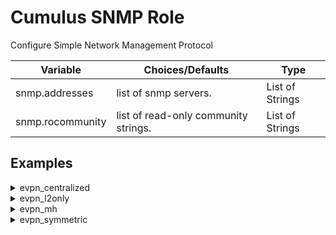 
# Cumulus SNMP Role

Configure Simple Network Management Protocol

Variable | Choices/Defaults | Type
--- | --- | ---
snmp.addresses|list of snmp servers.|List of Strings
snmp.rocommunity|list of read-only community strings.|List of Strings

## Examples
<details><summary markdown="span">evpn_centralized</summary>
border01
<pre><code>snmp:
  addresses:
  - 192.168.200.63@mgmt
  - udp6:[::1]:161@mgmt
  rocommunity:
  - public
  - private
</code></pre>
border02
<pre><code>snmp:
  addresses:
  - 192.168.200.64@mgmt
  - udp6:[::1]:161@mgmt
  rocommunity:
  - public
  - private
</code></pre>
fw1
<pre><code>snmp:
  addresses:
  - 192.168.200.61@mgmt
  - udp6:[::1]:161@mgmt
  rocommunity:
  - public
  - private
</code></pre>
leaf01
<pre><code>snmp:
  addresses:
  - 192.168.200.11@mgmt
  - udp6:[::1]:161@mgmt
  rocommunity:
  - public
  - private
</code></pre>
leaf02
<pre><code>snmp:
  addresses:
  - 192.168.200.12@mgmt
  - udp6:[::1]:161@mgmt
  rocommunity:
  - public
  - private
</code></pre>
leaf03
<pre><code>snmp:
  addresses:
  - 192.168.200.13@mgmt
  - udp6:[::1]:161@mgmt
  rocommunity:
  - public
  - private
</code></pre>
leaf04
<pre><code>snmp:
  addresses:
  - 192.168.200.14@mgmt
  - udp6:[::1]:161@mgmt
  rocommunity:
  - public
  - private
</code></pre>
server01
<pre><code>snmp:
  addresses:
  - False@mgmt
  - udp6:[::1]:161@mgmt
  rocommunity:
  - public
  - private
</code></pre>
server02
<pre><code>snmp:
  addresses:
  - False@mgmt
  - udp6:[::1]:161@mgmt
  rocommunity:
  - public
  - private
</code></pre>
server04
<pre><code>snmp:
  addresses:
  - False@mgmt
  - udp6:[::1]:161@mgmt
  rocommunity:
  - public
  - private
</code></pre>
server05
<pre><code>snmp:
  addresses:
  - False@mgmt
  - udp6:[::1]:161@mgmt
  rocommunity:
  - public
  - private
</code></pre>
spine01
<pre><code>snmp:
  addresses:
  - 192.168.200.21@mgmt
  - udp6:[::1]:161@mgmt
  rocommunity:
  - public
  - private
</code></pre>
spine02
<pre><code>snmp:
  addresses:
  - 192.168.200.22@mgmt
  - udp6:[::1]:161@mgmt
  rocommunity:
  - public
  - private
</code></pre>
spine03
<pre><code>snmp:
  addresses:
  - 192.168.200.23@mgmt
  - udp6:[::1]:161@mgmt
  rocommunity:
  - public
  - private
</code></pre>
spine04
<pre><code>snmp:
  addresses:
  - 192.168.200.24@mgmt
  - udp6:[::1]:161@mgmt
  rocommunity:
  - public
  - private
</code></pre>
</details>
<details><summary markdown="span">evpn_l2only</summary>
border01
<pre><code>snmp:
  addresses:
  - 192.168.200.63@mgmt
  - udp6:[::1]:161@mgmt
  rocommunity:
  - public
  - private
</code></pre>
border02
<pre><code>snmp:
  addresses:
  - 192.168.200.64@mgmt
  - udp6:[::1]:161@mgmt
  rocommunity:
  - public
  - private
</code></pre>
fw1
<pre><code>snmp:
  addresses:
  - 192.168.200.61@mgmt
  - udp6:[::1]:161@mgmt
  rocommunity:
  - public
  - private
</code></pre>
leaf01
<pre><code>snmp:
  addresses:
  - 192.168.200.11@mgmt
  - udp6:[::1]:161@mgmt
  rocommunity:
  - public
  - private
</code></pre>
leaf02
<pre><code>snmp:
  addresses:
  - 192.168.200.12@mgmt
  - udp6:[::1]:161@mgmt
  rocommunity:
  - public
  - private
</code></pre>
leaf03
<pre><code>snmp:
  addresses:
  - 192.168.200.13@mgmt
  - udp6:[::1]:161@mgmt
  rocommunity:
  - public
  - private
</code></pre>
leaf04
<pre><code>snmp:
  addresses:
  - 192.168.200.14@mgmt
  - udp6:[::1]:161@mgmt
  rocommunity:
  - public
  - private
</code></pre>
server01
<pre><code>snmp:
  addresses:
  - False@mgmt
  - udp6:[::1]:161@mgmt
  rocommunity:
  - public
  - private
</code></pre>
server02
<pre><code>snmp:
  addresses:
  - False@mgmt
  - udp6:[::1]:161@mgmt
  rocommunity:
  - public
  - private
</code></pre>
server04
<pre><code>snmp:
  addresses:
  - False@mgmt
  - udp6:[::1]:161@mgmt
  rocommunity:
  - public
  - private
</code></pre>
server05
<pre><code>snmp:
  addresses:
  - False@mgmt
  - udp6:[::1]:161@mgmt
  rocommunity:
  - public
  - private
</code></pre>
spine01
<pre><code>snmp:
  addresses:
  - 192.168.200.21@mgmt
  - udp6:[::1]:161@mgmt
  rocommunity:
  - public
  - private
</code></pre>
spine02
<pre><code>snmp:
  addresses:
  - 192.168.200.22@mgmt
  - udp6:[::1]:161@mgmt
  rocommunity:
  - public
  - private
</code></pre>
spine03
<pre><code>snmp:
  addresses:
  - 192.168.200.23@mgmt
  - udp6:[::1]:161@mgmt
  rocommunity:
  - public
  - private
</code></pre>
spine04
<pre><code>snmp:
  addresses:
  - 192.168.200.24@mgmt
  - udp6:[::1]:161@mgmt
  rocommunity:
  - public
  - private
</code></pre>
</details>
<details><summary markdown="span">evpn_mh</summary>
border01
<pre><code>snmp:
  addresses:
  - 192.168.200.63@mgmt
  - udp6:[::1]:161@mgmt
  rocommunity:
  - public
  - private
</code></pre>
border02
<pre><code>snmp:
  addresses:
  - 192.168.200.64@mgmt
  - udp6:[::1]:161@mgmt
  rocommunity:
  - public
  - private
</code></pre>
fw1
<pre><code>snmp:
  addresses:
  - 192.168.200.61@mgmt
  - udp6:[::1]:161@mgmt
  rocommunity:
  - public
  - private
</code></pre>
leaf01
<pre><code>snmp:
  addresses:
  - 192.168.200.11@mgmt
  - udp6:[::1]:161@mgmt
  rocommunity:
  - public
  - private
</code></pre>
leaf02
<pre><code>snmp:
  addresses:
  - 192.168.200.12@mgmt
  - udp6:[::1]:161@mgmt
  rocommunity:
  - public
  - private
</code></pre>
leaf03
<pre><code>snmp:
  addresses:
  - 192.168.200.13@mgmt
  - udp6:[::1]:161@mgmt
  rocommunity:
  - public
  - private
</code></pre>
leaf04
<pre><code>snmp:
  addresses:
  - 192.168.200.14@mgmt
  - udp6:[::1]:161@mgmt
  rocommunity:
  - public
  - private
</code></pre>
server01
<pre><code>snmp:
  addresses:
  - False@mgmt
  - udp6:[::1]:161@mgmt
  rocommunity:
  - public
  - private
</code></pre>
server02
<pre><code>snmp:
  addresses:
  - False@mgmt
  - udp6:[::1]:161@mgmt
  rocommunity:
  - public
  - private
</code></pre>
server04
<pre><code>snmp:
  addresses:
  - False@mgmt
  - udp6:[::1]:161@mgmt
  rocommunity:
  - public
  - private
</code></pre>
server05
<pre><code>snmp:
  addresses:
  - False@mgmt
  - udp6:[::1]:161@mgmt
  rocommunity:
  - public
  - private
</code></pre>
spine01
<pre><code>snmp:
  addresses:
  - 192.168.200.21@mgmt
  - udp6:[::1]:161@mgmt
  rocommunity:
  - public
  - private
</code></pre>
spine02
<pre><code>snmp:
  addresses:
  - 192.168.200.22@mgmt
  - udp6:[::1]:161@mgmt
  rocommunity:
  - public
  - private
</code></pre>
spine03
<pre><code>snmp:
  addresses:
  - 192.168.200.23@mgmt
  - udp6:[::1]:161@mgmt
  rocommunity:
  - public
  - private
</code></pre>
spine04
<pre><code>snmp:
  addresses:
  - 192.168.200.24@mgmt
  - udp6:[::1]:161@mgmt
  rocommunity:
  - public
  - private
</code></pre>
</details>
<details><summary markdown="span">evpn_symmetric</summary>
border01
<pre><code>snmp:
  addresses:
  - 192.168.200.63@mgmt
  - udp6:[::1]:161@mgmt
  rocommunity:
  - public
  - private
</code></pre>
border02
<pre><code>snmp:
  addresses:
  - 192.168.200.64@mgmt
  - udp6:[::1]:161@mgmt
  rocommunity:
  - public
  - private
</code></pre>
fw1
<pre><code>snmp:
  addresses:
  - 192.168.200.61@mgmt
  - udp6:[::1]:161@mgmt
  rocommunity:
  - public
  - private
</code></pre>
leaf01
<pre><code>snmp:
  addresses:
  - 192.168.200.11@mgmt
  - udp6:[::1]:161@mgmt
  rocommunity:
  - public
  - private
</code></pre>
leaf02
<pre><code>snmp:
  addresses:
  - 192.168.200.12@mgmt
  - udp6:[::1]:161@mgmt
  rocommunity:
  - public
  - private
</code></pre>
leaf03
<pre><code>snmp:
  addresses:
  - 192.168.200.13@mgmt
  - udp6:[::1]:161@mgmt
  rocommunity:
  - public
  - private
</code></pre>
leaf04
<pre><code>snmp:
  addresses:
  - 192.168.200.14@mgmt
  - udp6:[::1]:161@mgmt
  rocommunity:
  - public
  - private
</code></pre>
server01
<pre><code>snmp:
  addresses:
  - False@mgmt
  - udp6:[::1]:161@mgmt
  rocommunity:
  - public
  - private
</code></pre>
server02
<pre><code>snmp:
  addresses:
  - False@mgmt
  - udp6:[::1]:161@mgmt
  rocommunity:
  - public
  - private
</code></pre>
server04
<pre><code>snmp:
  addresses:
  - False@mgmt
  - udp6:[::1]:161@mgmt
  rocommunity:
  - public
  - private
</code></pre>
server05
<pre><code>snmp:
  addresses:
  - False@mgmt
  - udp6:[::1]:161@mgmt
  rocommunity:
  - public
  - private
</code></pre>
spine01
<pre><code>snmp:
  addresses:
  - 192.168.200.21@mgmt
  - udp6:[::1]:161@mgmt
  rocommunity:
  - public
  - private
</code></pre>
spine02
<pre><code>snmp:
  addresses:
  - 192.168.200.22@mgmt
  - udp6:[::1]:161@mgmt
  rocommunity:
  - public
  - private
</code></pre>
spine03
<pre><code>snmp:
  addresses:
  - 192.168.200.23@mgmt
  - udp6:[::1]:161@mgmt
  rocommunity:
  - public
  - private
</code></pre>
spine04
<pre><code>snmp:
  addresses:
  - 192.168.200.24@mgmt
  - udp6:[::1]:161@mgmt
  rocommunity:
  - public
  - private
</code></pre>
</details>

